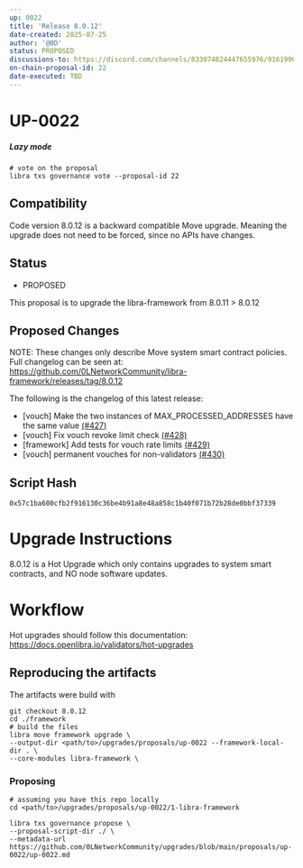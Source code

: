 ```yaml
---
up: 0022
title: 'Release 8.0.12'
date-created: 2025-07-25
author: '@0D'
status: PROPOSED
discussions-to: https://discord.com/channels/833074824447655976/916199092789600276
on-chain-proposal-id: 22
date-executed: TBD
---
```


# UP-0022

##### Lazy mode

```
# vote on the proposal
libra txs governance vote --proposal-id 22

```

## Compatibility

Code version 8.0.12 is a backward compatible Move upgrade. Meaning the upgrade does not need to be forced, since no APIs have changes.

## Status

- PROPOSED

This proposal is to upgrade the libra-framework from 8.0.11 > 8.0.12

## Proposed Changes

NOTE: These changes only describe Move system smart contract policies. Full changelog can be seen at: https://github.com/0LNetworkCommunity/libra-framework/releases/tag/8.0.12


The following is the changelog of this latest release:

- [vouch] Make the two instances of MAX_PROCESSED_ADDRESSES have the same value [(#427)](https://github.com/0LNetworkCommunity/libra-framework/pull/427)
- [vouch] Fix vouch revoke limit check [(#428)](https://github.com/0LNetworkCommunity/libra-framework/pull/428)
- [framework] Add tests for vouch rate limits [(#429)](https://github.com/0LNetworkCommunity/libra-framework/pull/429)
- [vouch] permanent vouches for non-validators [(#430)](https://github.com/0LNetworkCommunity/libra-framework/pull/430)

## Script Hash

`0x57c1ba600cfb2f916130c36be4b91a8e48a858c1b40f071b72b28de0bbf37339`

# Upgrade Instructions

8.0.12 is a Hot Upgrade which only contains upgrades to system smart contracts, and NO node software updates.

# Workflow
Hot upgrades should follow this documentation: https://docs.openlibra.io/validators/hot-upgrades

## Reproducing the artifacts
The artifacts were build with
```
git checkout 8.0.12
cd ./framework
# build the files
libra move framework upgrade \
--output-dir <path/to>/upgrades/proposals/up-0022 --framework-local-dir . \
--core-modules libra-framework \
```

### Proposing
```
# assuming you have this repo locally
cd <path/to>/upgrades/proposals/up-0022/1-libra-framework

libra txs governance propose \
--proposal-script-dir ./ \
--metadata-url https://github.com/0LNetworkCommunity/upgrades/blob/main/proposals/up-0022/up-0022.md
```
